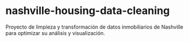 # nashville-housing-data-cleaning
Proyecto de limpieza y transformación de datos inmobiliarios de Nashville para optimizar su análisis y visualización.
